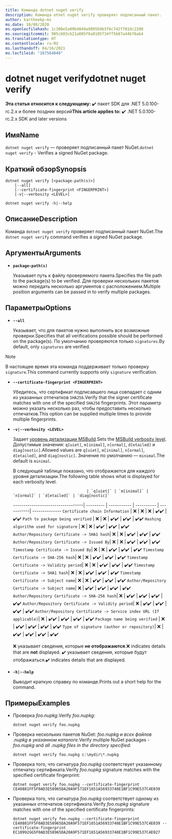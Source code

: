 ```yaml
---
title: Команда dotnet nuget verify
description: Команда otnet nuget verify проверяет подписанный пакет.
author: kartheekp-ms
ms.date: 10/08/2020
ms.openlocfilehash: 1c300e5a09b4049a9895b9b3f6c742f701dc2200
ms.sourcegitcommit: 985c603cb21a085f8a8105f34ff5b87a44b76ab4
ms.translationtype: HT
ms.contentlocale: ru-RU
ms.lasthandoff: 04/16/2021
ms.locfileid: "107564848"
---
```

# <a name="dotnet-nuget-verify"></a><span data-ttu-id="c3b4b-103">dotnet nuget verify</span><span class="sxs-lookup"><span data-stu-id="c3b4b-103">dotnet nuget verify</span></span>

<span data-ttu-id="c3b4b-104">**Эта статья относится к следующему:** ✔️ пакет SDK для .NET 5.0.100-rc.2.x и более поздних версий</span><span class="sxs-lookup"><span data-stu-id="c3b4b-104">**This article applies to:** ✔️ .NET 5.0.100-rc.2.x SDK and later versions</span></span>

## <a name="name"></a><span data-ttu-id="c3b4b-105">Имя</span><span class="sxs-lookup"><span data-stu-id="c3b4b-105">Name</span></span>

<span data-ttu-id="c3b4b-106">`dotnet nuget verify` — проверяет подписанный пакет NuGet.</span><span class="sxs-lookup"><span data-stu-id="c3b4b-106">`dotnet nuget verify` - Verifies a signed NuGet package.</span></span>

## <a name="synopsis"></a><span data-ttu-id="c3b4b-107">Краткий обзор</span><span class="sxs-lookup"><span data-stu-id="c3b4b-107">Synopsis</span></span>

```dotnetcli
dotnet nuget verify [<package-path(s)>]
    [--all]
    [--certificate-fingerprint <FINGERPRINT>]
    [-v|--verbosity <LEVEL>]

dotnet nuget verify -h|--help
```

## <a name="description"></a><span data-ttu-id="c3b4b-108">Описание</span><span class="sxs-lookup"><span data-stu-id="c3b4b-108">Description</span></span>

<span data-ttu-id="c3b4b-109">Команда `dotnet nuget verify` проверяет подписанный пакет NuGet.</span><span class="sxs-lookup"><span data-stu-id="c3b4b-109">The `dotnet nuget verify` command verifies a signed NuGet package.</span></span>

## <a name="arguments"></a><span data-ttu-id="c3b4b-110">Аргументы</span><span class="sxs-lookup"><span data-stu-id="c3b4b-110">Arguments</span></span>

- **`package-path(s)`**

  <span data-ttu-id="c3b4b-111">Указывает путь к файлу проверяемого пакета.</span><span class="sxs-lookup"><span data-stu-id="c3b4b-111">Specifies the file path to the package(s) to be verified.</span></span> <span data-ttu-id="c3b4b-112">Для проверки нескольких пакетов можно передать несколько аргументов с расположением.</span><span class="sxs-lookup"><span data-stu-id="c3b4b-112">Multiple position arguments can be passed in to verify multiple packages.</span></span>

## <a name="options"></a><span data-ttu-id="c3b4b-113">Параметры</span><span class="sxs-lookup"><span data-stu-id="c3b4b-113">Options</span></span>

- **`--all`**

  <span data-ttu-id="c3b4b-114">Указывает, что для пакетов нужно выполнить все возможные проверки.</span><span class="sxs-lookup"><span data-stu-id="c3b4b-114">Specifies that all verifications possible should be performed on the package(s).</span></span> <span data-ttu-id="c3b4b-115">По умолчанию проверяются только `signatures`.</span><span class="sxs-lookup"><span data-stu-id="c3b4b-115">By default, only `signatures` are verified.</span></span>

> [!NOTE]
> <span data-ttu-id="c3b4b-116">В настоящее время эта команда поддерживает только проверку `signature`.</span><span class="sxs-lookup"><span data-stu-id="c3b4b-116">This command currently supports only `signature` verification.</span></span>

- **`--certificate-fingerprint <FINGERPRINT>`**

  <span data-ttu-id="c3b4b-117">Убедитесь, что сертификат подписавшего лица совпадает с одним из указанных отпечатков `SHA256`.</span><span class="sxs-lookup"><span data-stu-id="c3b4b-117">Verify that the signer certificate matches with one of the specified `SHA256` fingerprints.</span></span> <span data-ttu-id="c3b4b-118">Этот параметр можно указать несколько раз, чтобы предоставить несколько отпечатков.</span><span class="sxs-lookup"><span data-stu-id="c3b4b-118">This option can be supplied multiple times to provide multiple fingerprints.</span></span>

* **`-v|--verbosity <LEVEL>`**

  <span data-ttu-id="c3b4b-119">Задает [уровень детализации MSBuild](/visualstudio/msbuild/obtaining-build-logs-with-msbuild#verbosity-settings).</span><span class="sxs-lookup"><span data-stu-id="c3b4b-119">Sets the [MSBuild verbosity level](/visualstudio/msbuild/obtaining-build-logs-with-msbuild#verbosity-settings).</span></span> <span data-ttu-id="c3b4b-120">Допустимые значения: `q[uiet]`, `m[inimal]`, `n[ormal]`, `d[etailed]` и `diag[nostic]`.</span><span class="sxs-lookup"><span data-stu-id="c3b4b-120">Allowed values are `q[uiet]`, `m[inimal]`, `n[ormal]`, `d[etailed]`, and `diag[nostic]`.</span></span> <span data-ttu-id="c3b4b-121">Значение по умолчанию — `minimal`.</span><span class="sxs-lookup"><span data-stu-id="c3b4b-121">The default is `minimal`.</span></span>

    <span data-ttu-id="c3b4b-122">В следующей таблице показано, что отображается для каждого уровня детализации.</span><span class="sxs-lookup"><span data-stu-id="c3b4b-122">The following table shows what is displayed for each verbosity level.</span></span>

                                      | `q[uiet]` | `m[inimal]` | `n[ormal]` | `d[etailed]` | `diag[nostic]`
    ----------------------------------| --------- | ----------- | ---------- | -----------| --------------
    `Certificate chain Information`   | ❌       | ❌          | ❌         | <span data-ttu-id="c3b4b-123">✔️</span><span class="sxs-lookup"><span data-stu-id="c3b4b-123">✔️</span></span>         | <span data-ttu-id="c3b4b-124">✔️</span><span class="sxs-lookup"><span data-stu-id="c3b4b-124">✔️</span></span>
    `Path to package being verified`  | ❌       | ❌          | <span data-ttu-id="c3b4b-125">✔️</span><span class="sxs-lookup"><span data-stu-id="c3b4b-125">✔️</span></span>         | <span data-ttu-id="c3b4b-126">✔️</span><span class="sxs-lookup"><span data-stu-id="c3b4b-126">✔️</span></span>         | <span data-ttu-id="c3b4b-127">✔️</span><span class="sxs-lookup"><span data-stu-id="c3b4b-127">✔️</span></span>
    `Hashing algorithm used for signature`        | ❌       | ❌          | <span data-ttu-id="c3b4b-128">✔️</span><span class="sxs-lookup"><span data-stu-id="c3b4b-128">✔️</span></span>         | <span data-ttu-id="c3b4b-129">✔️</span><span class="sxs-lookup"><span data-stu-id="c3b4b-129">✔️</span></span>         | <span data-ttu-id="c3b4b-130">✔️</span><span class="sxs-lookup"><span data-stu-id="c3b4b-130">✔️</span></span>
    `Author/Repository Certificate -> SHA1 hash`| ❌       | ❌          | <span data-ttu-id="c3b4b-131">✔️</span><span class="sxs-lookup"><span data-stu-id="c3b4b-131">✔️</span></span>         | <span data-ttu-id="c3b4b-132">✔️</span><span class="sxs-lookup"><span data-stu-id="c3b4b-132">✔️</span></span>         | <span data-ttu-id="c3b4b-133">✔️</span><span class="sxs-lookup"><span data-stu-id="c3b4b-133">✔️</span></span>
    `Author/Repository Certificate -> Issued By`| ❌       | ❌          | <span data-ttu-id="c3b4b-134">✔️</span><span class="sxs-lookup"><span data-stu-id="c3b4b-134">✔️</span></span>         | <span data-ttu-id="c3b4b-135">✔️</span><span class="sxs-lookup"><span data-stu-id="c3b4b-135">✔️</span></span>         | <span data-ttu-id="c3b4b-136">✔️</span><span class="sxs-lookup"><span data-stu-id="c3b4b-136">✔️</span></span>
    `Timestamp Certificate -> Issued By`| ❌       | ❌          | <span data-ttu-id="c3b4b-137">✔️</span><span class="sxs-lookup"><span data-stu-id="c3b4b-137">✔️</span></span>         | <span data-ttu-id="c3b4b-138">✔️</span><span class="sxs-lookup"><span data-stu-id="c3b4b-138">✔️</span></span>         | <span data-ttu-id="c3b4b-139">✔️</span><span class="sxs-lookup"><span data-stu-id="c3b4b-139">✔️</span></span>
    `Timestamp Certificate -> SHA-256 hash`| ❌       | ❌          | <span data-ttu-id="c3b4b-140">✔️</span><span class="sxs-lookup"><span data-stu-id="c3b4b-140">✔️</span></span>         | <span data-ttu-id="c3b4b-141">✔️</span><span class="sxs-lookup"><span data-stu-id="c3b4b-141">✔️</span></span>         | <span data-ttu-id="c3b4b-142">✔️</span><span class="sxs-lookup"><span data-stu-id="c3b4b-142">✔️</span></span>
    `Timestamp Certificate -> Validity period`| ❌       | ❌          | <span data-ttu-id="c3b4b-143">✔️</span><span class="sxs-lookup"><span data-stu-id="c3b4b-143">✔️</span></span>         | <span data-ttu-id="c3b4b-144">✔️</span><span class="sxs-lookup"><span data-stu-id="c3b4b-144">✔️</span></span>         | <span data-ttu-id="c3b4b-145">✔️</span><span class="sxs-lookup"><span data-stu-id="c3b4b-145">✔️</span></span>
    `Timestamp Certificate -> SHA1 hash`| ❌       | ❌          | <span data-ttu-id="c3b4b-146">✔️</span><span class="sxs-lookup"><span data-stu-id="c3b4b-146">✔️</span></span>         | <span data-ttu-id="c3b4b-147">✔️</span><span class="sxs-lookup"><span data-stu-id="c3b4b-147">✔️</span></span>         | <span data-ttu-id="c3b4b-148">✔️</span><span class="sxs-lookup"><span data-stu-id="c3b4b-148">✔️</span></span>
    `Timestamp Certificate -> Subject name`| ❌       | ❌          | <span data-ttu-id="c3b4b-149">✔️</span><span class="sxs-lookup"><span data-stu-id="c3b4b-149">✔️</span></span>         | <span data-ttu-id="c3b4b-150">✔️</span><span class="sxs-lookup"><span data-stu-id="c3b4b-150">✔️</span></span>         | <span data-ttu-id="c3b4b-151">✔️</span><span class="sxs-lookup"><span data-stu-id="c3b4b-151">✔️</span></span>
    `Author/Repository Certificate -> Subject name`| ❌       | <span data-ttu-id="c3b4b-152">✔️</span><span class="sxs-lookup"><span data-stu-id="c3b4b-152">✔️</span></span>          | <span data-ttu-id="c3b4b-153">✔️</span><span class="sxs-lookup"><span data-stu-id="c3b4b-153">✔️</span></span>         | <span data-ttu-id="c3b4b-154">✔️</span><span class="sxs-lookup"><span data-stu-id="c3b4b-154">✔️</span></span>         | <span data-ttu-id="c3b4b-155">✔️</span><span class="sxs-lookup"><span data-stu-id="c3b4b-155">✔️</span></span>
    `Author/Repository Certificate -> SHA-256 hash`| ❌       | <span data-ttu-id="c3b4b-156">✔️</span><span class="sxs-lookup"><span data-stu-id="c3b4b-156">✔️</span></span>          | <span data-ttu-id="c3b4b-157">✔️</span><span class="sxs-lookup"><span data-stu-id="c3b4b-157">✔️</span></span>         | <span data-ttu-id="c3b4b-158">✔️</span><span class="sxs-lookup"><span data-stu-id="c3b4b-158">✔️</span></span>         | <span data-ttu-id="c3b4b-159">✔️</span><span class="sxs-lookup"><span data-stu-id="c3b4b-159">✔️</span></span>
    `Author/Repository Certificate -> Validity period`| ❌       | <span data-ttu-id="c3b4b-160">✔️</span><span class="sxs-lookup"><span data-stu-id="c3b4b-160">✔️</span></span>          | <span data-ttu-id="c3b4b-161">✔️</span><span class="sxs-lookup"><span data-stu-id="c3b4b-161">✔️</span></span>         | <span data-ttu-id="c3b4b-162">✔️</span><span class="sxs-lookup"><span data-stu-id="c3b4b-162">✔️</span></span>         | <span data-ttu-id="c3b4b-163">✔️</span><span class="sxs-lookup"><span data-stu-id="c3b4b-163">✔️</span></span>
    `Author/Repository Certificate -> Service index URL (If applicable)`| ❌       | <span data-ttu-id="c3b4b-164">✔️</span><span class="sxs-lookup"><span data-stu-id="c3b4b-164">✔️</span></span>          | <span data-ttu-id="c3b4b-165">✔️</span><span class="sxs-lookup"><span data-stu-id="c3b4b-165">✔️</span></span>         | <span data-ttu-id="c3b4b-166">✔️</span><span class="sxs-lookup"><span data-stu-id="c3b4b-166">✔️</span></span>         | <span data-ttu-id="c3b4b-167">✔️</span><span class="sxs-lookup"><span data-stu-id="c3b4b-167">✔️</span></span>
    `Package name being verified`                    | ❌       | <span data-ttu-id="c3b4b-168">✔️</span><span class="sxs-lookup"><span data-stu-id="c3b4b-168">✔️</span></span>          | <span data-ttu-id="c3b4b-169">✔️</span><span class="sxs-lookup"><span data-stu-id="c3b4b-169">✔️</span></span>         | <span data-ttu-id="c3b4b-170">✔️</span><span class="sxs-lookup"><span data-stu-id="c3b4b-170">✔️</span></span>         | <span data-ttu-id="c3b4b-171">✔️</span><span class="sxs-lookup"><span data-stu-id="c3b4b-171">✔️</span></span>
    `Type of signature (author or repository)`| ❌       | <span data-ttu-id="c3b4b-172">✔️</span><span class="sxs-lookup"><span data-stu-id="c3b4b-172">✔️</span></span>          | <span data-ttu-id="c3b4b-173">✔️</span><span class="sxs-lookup"><span data-stu-id="c3b4b-173">✔️</span></span>         | <span data-ttu-id="c3b4b-174">✔️</span><span class="sxs-lookup"><span data-stu-id="c3b4b-174">✔️</span></span>         | <span data-ttu-id="c3b4b-175">✔️</span><span class="sxs-lookup"><span data-stu-id="c3b4b-175">✔️</span></span>

    <span data-ttu-id="c3b4b-176">❌ указывает сведения, которые **не отображаются**.</span><span class="sxs-lookup"><span data-stu-id="c3b4b-176">❌ indicates details that are **not** displayed.</span></span> <span data-ttu-id="c3b4b-177">✔️ указывает сведения, которые будут отображаться.</span><span class="sxs-lookup"><span data-stu-id="c3b4b-177">✔️ indicates details that are displayed.</span></span>

* **`-h|--help`**

  <span data-ttu-id="c3b4b-178">Выводит краткую справку по команде.</span><span class="sxs-lookup"><span data-stu-id="c3b4b-178">Prints out a short help for the command.</span></span>

## <a name="examples"></a><span data-ttu-id="c3b4b-179">Примеры</span><span class="sxs-lookup"><span data-stu-id="c3b4b-179">Examples</span></span>

- <span data-ttu-id="c3b4b-180">Проверка *foo.nupkg*.</span><span class="sxs-lookup"><span data-stu-id="c3b4b-180">Verify *foo.nupkg*:</span></span>

  ```dotnetcli
  dotnet nuget verify foo.nupkg
  ```

- <span data-ttu-id="c3b4b-181">Проверка нескольких пакетов NuGet: *foo.nupkg* и *всех файлов .nupkg в указанном каталоге*.</span><span class="sxs-lookup"><span data-stu-id="c3b4b-181">Verify multiple NuGet packages - *foo.nupkg* and *all .nupkg files in the directory specified*:</span></span>

  ```dotnetcli
  dotnet nuget verify foo.nupkg c:\mydir\*.nupkg
  ```

- <span data-ttu-id="c3b4b-182">Проверка того, что сигнатура *foo.nupkg* соответствует указанному отпечатку сертификата.</span><span class="sxs-lookup"><span data-stu-id="c3b4b-182">Verify *foo.nupkg* signature matches with the specified certificate fingerprint:</span></span>

  ```dotnetcli
  dotnet nuget verify foo.nupkg --certificate-fingerprint CE40881FF5F0AD3E58965DA20A9F571EF1651A56933748E1BF1C99E537C4E039
  ```

- <span data-ttu-id="c3b4b-183">Проверка того, что сигнатура *foo.nupkg* соответствует одному из указанных отпечатков сертификата.</span><span class="sxs-lookup"><span data-stu-id="c3b4b-183">Verify *foo.nupkg* signature matches with one of the specified certificate fingerprints:</span></span>

  ```dotnetcli
  dotnet nuget verify foo.nupkg --certificate-fingerprint CE40881FF5F0AD3E58965DA20A9F571EF1651A56933748E1BF1C99E537C4E039 --certificate-fingerprint EC10992GG5F0AD3E58965DA20A9F571EF1651A56933748E1BF1C99E537C4E027
  ```
